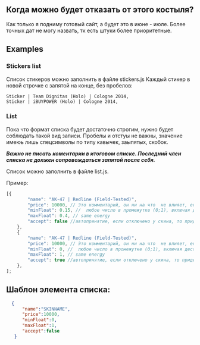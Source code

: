 ## Когда можно будет отказать от этого костыля?
Как только я подниму готовый сайт, а будет это в июне - июле. Более точных дат не могу назвать, тк есть штуки более приоритетные.

## Examples

### Stickers list
Список стикеров можно заполнить в файле stickers.js
Каждый стикер в новой строчке с запятой на конце, без пробелов:
```
Sticker | Team Dignitas (Holo) | Cologne 2014,
Sticker | iBUYPOWER (Holo) | Cologne 2014,
```
### List
Пока что формат списка будет достаточно строгим, нужно будет соблюдать такой вид записи. Пробелы и отстуы не важны, значение имеюь лишь спецсимволы по типу кавычек, заыпятых, скобок.

***Важно не писать коментарии в итоговом списке. Последний член списка не должен сопровождаться запятой после себя.***

Список можно заполнить в файле list.js.

Пример:
```javascript
[{
        "name": "AK-47 | Redline (Field-Tested)",
        "price": 10000, // Это комментарий, он ни на что  не влияет, его можно не писать. Я лишь хотел сказать что это максимальная цена, ее можно поставить хоть миллион и не ставить автоацепт, в таком случае вы можете ловить скин, не зная его цены
        "minFloat": 0.15, //  любое число в промежутке (0;1), включая десятичные дроби через точку
        "maxFloat": 0.4, // same energy
        "accept": false //автопринятие, если отключено у скина, то придет уведомление в тг 
    },
    {
        "name": "AK-47 | Redline (Field-Tested)",
        "price": 10000, // Это комментарий, он ни на что  не влияет, его можно не писать. Я лишь хотел сказать что это максимальная цена, ее можно поставить хоть миллион и не ставить автоацепт, в таком случае вы можете ловить скин, не зная его цены
        "minFloat": 0, //  любое число в промежутке (0;1), включая десятичные дроби через точку
        "maxFloat": 1, // same energy
        "accept": true //автопринятие, если отключено у скина, то придет уведомление в тг 
    },
];
```
## Шаблон элемента списка:
```json
  {
      "name":"SKINNAME",
      "price":10000,
      "minFloat":0,
      "maxFloat":1,
      "accept":false
   }
```
